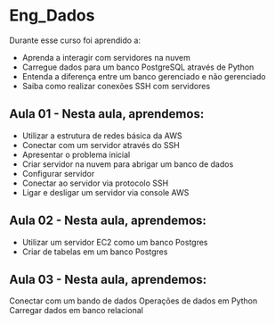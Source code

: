 # Eng_Dados
Durante esse curso foi aprendido a:
- Aprenda a interagir com servidores na nuvem
- Carregue dados para um banco PostgreSQL através de Python
- Entenda a diferença entre um banco gerenciado e não gerenciado
- Saiba como realizar conexões SSH com servidores

## Aula 01 - Nesta aula, aprendemos:

- Utilizar a estrutura de redes básica da AWS
- Conectar com um servidor através do SSH
- Apresentar o problema inicial
- Criar servidor na nuvem para abrigar um banco de dados
- Configurar servidor
- Conectar ao servidor via protocolo SSH
- Ligar e desligar um servidor via console AWS

## Aula 02 - Nesta aula, aprendemos:

- Utilizar um servidor EC2 como um banco Postgres
- Criar de tabelas em um banco Postgres

## Aula 03 - Nesta aula, aprendemos:

Conectar com um bando de dados
Operações de dados em Python
Carregar dados em banco relacional
